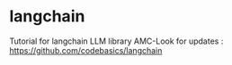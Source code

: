 # langchain
Tutorial for langchain LLM library
AMC-Look for updates : https://github.com/codebasics/langchain
